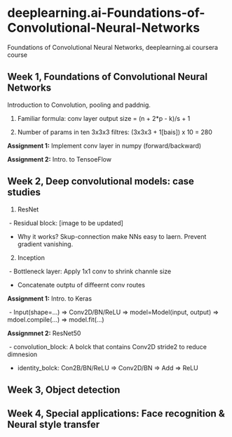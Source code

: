 # deeplearning.ai-Foundations-of-Convolutional-Neural-Networks
Foundations of Convolutional Neural Networks, deeplearning.ai coursera course

## Week 1, Foundations of Convolutional Neural Networks

Introduction to Convolution, pooling and paddnig.

1. Familiar formula: conv layer output size = (n + 2*p - k)/s + 1

2. Number of params in ten 3x3x3 filtres: (3x3x3 + 1[bais]) x 10 = 280

**Assignment 1:** Implement conv layer in numpy (forward/backward)

**Assignment 2:** Intro. to TensoeFlow

## Week 2, Deep convolutional models: case studies

1. ResNet

 - Residual block: [image to be updated]
 
 - Why it works? Skup-connection make NNs easy to laern. Prevent gradient vanishing.

2. Inception

 - Bottleneck layer: Apply 1x1 conv to shrink channle size
 
 - Concatenate outptu of diffeernt conv routes


**Assignment 1:** Intro. to Keras

 - Input(shape=...) => Conv2D/BN/ReLU => model=Model(input, output) => mdoel.compile(...) => model.fit(...)

**Assignmnet 2:** ResNet50

 - convolution_block: A bolck that contains Conv2D stride2 to reduce dimnesion
 
 - identity_bolck: Con2B/BN/ReLU => Conv2D/BN => Add => ReLU
  
## Week 3, Object detection

## Week 4, Special applications: Face recognition & Neural style transfer
